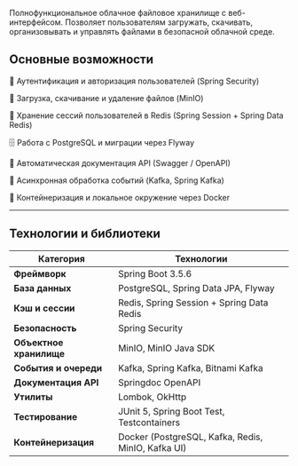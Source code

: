 Полнофункциональное облачное файловое хранилище с веб-интерфейсом. Позволяет пользователям загружать, скачивать, организовывать и управлять файлами в безопасной облачной среде.

## Основные возможности


🔐 Аутентификация и авторизация пользователей (Spring Security)

💾 Загрузка, скачивание и удаление файлов (MinIO)

🧠 Хранение сессий пользователей в Redis (Spring Session + Spring Data Redis)

🗄️ Работа с PostgreSQL и миграции через Flyway

🧰 Автоматическая документация API (Swagger / OpenAPI)

🧩 Асинхронная обработка событий (Kafka, Spring Kafka)

🐳 Контейнеризация и локальное окружение через Docker

---

 ## Технологии и библиотеки

| Категория               | Технологии                                         |
| ----------------------- | -------------------------------------------------- |
| **Фреймворк**           | Spring Boot 3.5.6                                  |
| **База данных**         | PostgreSQL, Spring Data JPA, Flyway                |
| **Кэш и сессии**        | Redis, Spring Session + Spring Data Redis          |
| **Безопасность**        | Spring Security                                    |
| **Объектное хранилище** | MinIO, MinIO Java SDK                              |
| **События и очереди**   | Kafka, Spring Kafka, Bitnami Kafka                 |
| **Документация API**    | Springdoc OpenAPI                                  |
| **Утилиты**             | Lombok, OkHttp                                     |
| **Тестирование**        | JUnit 5, Spring Boot Test, Testcontainers          |
| **Контейнеризация**     | Docker (PostgreSQL, Kafka, Redis, MinIO, Kafka UI) |
